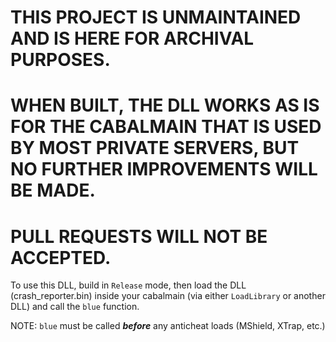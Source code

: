 # THIS PROJECT IS UNMAINTAINED AND IS HERE FOR ARCHIVAL PURPOSES.
# WHEN BUILT, THE DLL WORKS AS IS FOR THE CABALMAIN THAT IS USED BY MOST PRIVATE SERVERS, BUT NO FURTHER IMPROVEMENTS WILL BE MADE.
# PULL REQUESTS WILL NOT BE ACCEPTED.

To use this DLL, build in `Release` mode, then load the DLL (crash_reporter.bin) inside your cabalmain (via either `LoadLibrary` or another DLL) and call the `blue` function.

NOTE: `blue` must be called ***before*** any anticheat loads (MShield, XTrap, etc.)
